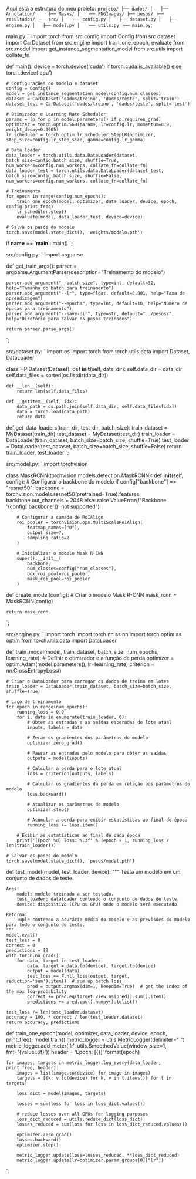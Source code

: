 Aqui está a estrutura do meu projeto:
`
projeto/
├── dados/
│   ├── Annotation/
│   ├── Masks/
│   ├── PNGImages/
├── pesos/
├── resultados/
├── src/
│   ├── config.py
│   ├── dataset.py
│   ├── engine.py
│   ├── model.py
│   └── utils.py
└── main.py
`;

main.py:
`
import torch
from src.config import Config
from src.dataset import CarDataset
from src.engine import train_one_epoch, evaluate
from src.model import get_instance_segmentation_model
from src.utils import collate_fn

def main():
    device = torch.device('cuda') if torch.cuda.is_available() else torch.device('cpu')
    
    # Configurações do modelo e dataset
    config = Config()
    model = get_instance_segmentation_model(config.num_classes)
    dataset = CarDataset('dados/treino', 'dados/teste', split='train')
    dataset_test = CarDataset('dados/treino', 'dados/teste', split='test')

    # Otimizador e Learning Rate Scheduler
    params = [p for p in model.parameters() if p.requires_grad]
    optimizer = torch.optim.SGD(params, lr=config.lr, momentum=0.9, weight_decay=0.0005)
    lr_scheduler = torch.optim.lr_scheduler.StepLR(optimizer, step_size=config.lr_step_size, gamma=config.lr_gamma)

    # Data loader
    data_loader = torch.utils.data.DataLoader(dataset, batch_size=config.batch_size, shuffle=True, num_workers=config.num_workers, collate_fn=collate_fn)
    data_loader_test = torch.utils.data.DataLoader(dataset_test, batch_size=config.batch_size, shuffle=False, num_workers=config.num_workers, collate_fn=collate_fn)

    # Treinamento
    for epoch in range(config.num_epochs):
        train_one_epoch(model, optimizer, data_loader, device, epoch, config.print_freq)
        lr_scheduler.step()
        evaluate(model, data_loader_test, device=device)

    # Salva os pesos do modelo
    torch.save(model.state_dict(), 'weights/modelo.pth')

if __name__ == '__main__':
    main()
`;

src/config.py:
`
import argparse

def get_train_args():
    parser = argparse.ArgumentParser(description="Treinamento do modelo")

    parser.add_argument("--batch-size", type=int, default=32, help="Tamanho do batch para treinamento")
    parser.add_argument("--lr", type=float, default=0.001, help="Taxa de aprendizagem")
    parser.add_argument("--epochs", type=int, default=10, help="Número de épocas para treinamento")
    parser.add_argument("--save-dir", type=str, default="../pesos/", help="Diretório para salvar os pesos treinados")

    return parser.parse_args()
`;

src/dataset.py:
`
import os
import torch
from torch.utils.data import Dataset, DataLoader

class HPIDataset(Dataset):
    def __init__(self, data_dir):
        self.data_dir = data_dir
        self.data_files = sorted(os.listdir(data_dir))

    def __len__(self):
        return len(self.data_files)

    def __getitem__(self, idx):
        data_path = os.path.join(self.data_dir, self.data_files[idx])
        data = torch.load(data_path)
        return data

def get_data_loaders(train_dir, test_dir, batch_size):
    train_dataset = MyDataset(train_dir)
    test_dataset = MyDataset(test_dir)
    train_loader = DataLoader(train_dataset, batch_size=batch_size, shuffle=True)
    test_loader = DataLoader(test_dataset, batch_size=batch_size, shuffle=False)
    return train_loader, test_loader
`;

src/model.py:
`
import torchvision

class MaskRCNN(torchvision.models.detection.MaskRCNN):
    def __init__(self, config):
        # Configurar o backbone do modelo
        if config["backbone"] == "resnet50":
            backbone = torchvision.models.resnet50(pretrained=True).features
            backbone.out_channels = 2048
        else:
            raise ValueError(f"Backbone '{config['backbone']}' not supported")
        
        # Configurar a camada de RoIAlign
        roi_pooler = torchvision.ops.MultiScaleRoIAlign(
            featmap_names=["0"],
            output_size=7,
            sampling_ratio=2
        )
        
        # Inicializar o modelo Mask R-CNN
        super().__init__(
            backbone,
            num_classes=config["num_classes"],
            box_roi_pool=roi_pooler,
            mask_roi_pool=roi_pooler
        )

def create_model(config):
    # Criar o modelo Mask R-CNN
    mask_rcnn = MaskRCNN(config)
    
    return mask_rcnn
`;

src/engine.py:
`
import torch
import torch.nn as nn
import torch.optim as optim
from torch.utils.data import DataLoader

def train_model(model, train_dataset, batch_size, num_epochs, learning_rate):
    # Definir o otimizador e a função de perda
    optimizer = optim.Adam(model.parameters(), lr=learning_rate)
    criterion = nn.CrossEntropyLoss()

    # Criar o DataLoader para carregar os dados de treino em lotes
    train_loader = DataLoader(train_dataset, batch_size=batch_size, shuffle=True)

    # Laço de treinamento
    for epoch in range(num_epochs):
        running_loss = 0.0
        for i, data in enumerate(train_loader, 0):
            # Obter as entradas e as saídas esperadas do lote atual
            inputs, labels = data

            # Zerar os gradientes dos parâmetros do modelo
            optimizer.zero_grad()

            # Passar as entradas pelo modelo para obter as saídas
            outputs = model(inputs)

            # Calcular a perda para o lote atual
            loss = criterion(outputs, labels)

            # Calcular os gradientes da perda em relação aos parâmetros do modelo
            loss.backward()

            # Atualizar os parâmetros do modelo
            optimizer.step()

            # Acumular a perda para exibir estatísticas ao final do época
            running_loss += loss.item()

        # Exibir as estatísticas ao final de cada época
        print('[Epoch %d] loss: %.3f' % (epoch + 1, running_loss / len(train_loader)))

    # Salvar os pesos do modelo
    torch.save(model.state_dict(), 'pesos/model.pth')

def test_model(model, test_loader, device):
    """
    Testa um modelo em um conjunto de dados de teste.

    Args:
        model: modelo treinado a ser testado.
        test_loader: dataloader contendo o conjunto de dados de teste.
        device: dispositivo (CPU ou GPU) onde o modelo será executado.

    Retorna:
        Tuple contendo a acurácia média do modelo e as previsões do modelo para todo o conjunto de teste.
    """
    model.eval()
    test_loss = 0
    correct = 0
    predictions = []
    with torch.no_grad():
        for data, target in test_loader:
            data, target = data.to(device), target.to(device)
            output = model(data)
            test_loss += F.nll_loss(output, target, reduction='sum').item()  # sum up batch loss
            pred = output.argmax(dim=1, keepdim=True)  # get the index of the max log-probability
            correct += pred.eq(target.view_as(pred)).sum().item()
            predictions += pred.cpu().numpy().tolist()
    
    test_loss /= len(test_loader.dataset)
    accuracy = 100. * correct / len(test_loader.dataset)
    return accuracy, predictions

def train_one_epoch(model, optimizer, data_loader, device, epoch, print_freq):
    model.train()
    metric_logger = utils.MetricLogger(delimiter="  ")
    metric_logger.add_meter('lr', utils.SmoothedValue(window_size=1, fmt='{value:.6f}'))
    header = 'Epoch: [{}]'.format(epoch)

    for images, targets in metric_logger.log_every(data_loader, print_freq, header):
        images = list(image.to(device) for image in images)
        targets = [{k: v.to(device) for k, v in t.items()} for t in targets]

        loss_dict = model(images, targets)

        losses = sum(loss for loss in loss_dict.values())

        # reduce losses over all GPUs for logging purposes
        loss_dict_reduced = utils.reduce_dict(loss_dict)
        losses_reduced = sum(loss for loss in loss_dict_reduced.values())

        optimizer.zero_grad()
        losses.backward()
        optimizer.step()

        metric_logger.update(loss=losses_reduced, **loss_dict_reduced)
        metric_logger.update(lr=optimizer.param_groups[0]["lr"])
`.